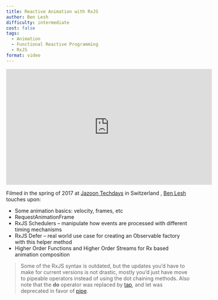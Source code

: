 ```yaml
---
title: Reactive Animation with RxJS
author: Ben Lesh
difficulty: intermediate
cost: false
tags:
  - Animation
  - Functional Reactive Programming
  - RxJS
format: video
---
```

<iframe width="560" height="315" src="https://www.youtube.com/embed/X_RnO7KSR-4" frameborder="0" allow="accelerometer; autoplay; encrypted-media; gyroscope; picture-in-picture" allowfullscreen></iframe>

Filmed in the spring of 2017 at [Jazoon Techdays](https://jazoon.com/history/spring2017/spring_test/index.html) in Switzerland , [Ben Lesh](https://twitter.com/BenLesh) touches upon:

- Some animation basics: velocity, frames, etc
- RequestAnimationFrame
- RxJS Schedulers – manipulate how events are processed with different timing mechanisms
- RxJS Defer – real world use case for creating an Observable factory with this helper method
- Higher Order Functions and Higher Order Streams for Rx based animation composition

> Some of the RxJS syntax is outdated, but the updates you’d have to make for current versions is not drastic, mostly you’d just have move to pipeable operators instead of using the dot chaining methods. Also note that the **do** operator was replaced by [tap](https://rxjs.dev/api/operators/tap), and let was deprecated in favor of [pipe](https://rxjs.dev/api/index/function/pipe).